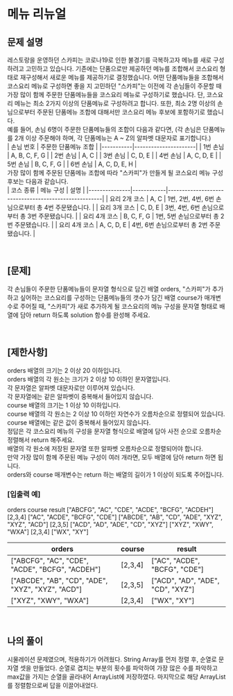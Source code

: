 # 메뉴 리뉴얼

## 문제 설명
레스토랑을 운영하던 스카피는 코로나19로 인한 불경기를 극복하고자 메뉴를 새로 구성하려고 고민하고 있습니다.
기존에는 단품으로만 제공하던 메뉴를 조합해서 코스요리 형태로 재구성해서 새로운 메뉴를 제공하기로 결정했습니다. 어떤 단품메뉴들을 조합해서 코스요리 메뉴로 구성하면 좋을 지 고민하던 "스카피"는 이전에 각 손님들이 주문할 때 가장 많이 함께 주문한 단품메뉴들을 코스요리 메뉴로 구성하기로 했습니다.
단, 코스요리 메뉴는 최소 2가지 이상의 단품메뉴로 구성하려고 합니다. 또한, 최소 2명 이상의 손님으로부터 주문된 단품메뉴 조합에 대해서만 코스요리 메뉴 후보에 포함하기로 했습니다.
<br>
예를 들어, 손님 6명이 주문한 단품메뉴들의 조합이 다음과 같다면,
(각 손님은 단품메뉴를 2개 이상 주문해야 하며, 각 단품메뉴는 A ~ Z의 알파벳 대문자로 표기합니다.)
<br>
| 손님 번호 | 주문한 단품메뉴 조합 |
|-----------|----------------------|
| 1번 손님  | A, B, C, F, G        |
| 2번 손님  | A, C                 |
| 3번 손님  | C, D, E              |
| 4번 손님  | A, C, D, E           |
| 5번 손님  | B, C, F, G           |
| 6번 손님  | A, C, D, E, H        |
<br>
가장 많이 함께 주문된 단품메뉴 조합에 따라 "스카피"가 만들게 될 코스요리 메뉴 구성 후보는 다음과 같습니다.
<br>
| 코스 종류     | 메뉴 구성  | 설명                                                 |
|---------------|------------|------------------------------------------------------|
| 요리 2개 코스 | A, C       | 1번, 2번, 4번, 6번 손님으로부터 총 4번 주문됐습니다. |
| 요리 3개 코스 | C, D, E    | 3번, 4번, 6번 손님으로부터 총 3번 주문됐습니다.      |
| 요리 4개 코스 | B, C, F, G | 1번, 5번 손님으로부터 총 2번 주문됐습니다.           |
| 요리 4개 코스 | A, C, D, E | 4번, 6번 손님으로부터 총 2번 주문됐습니다.           |

<br>

## [문제]
각 손님들이 주문한 단품메뉴들이 문자열 형식으로 담긴 배열 orders, "스카피"가 추가하고 싶어하는 코스요리를 구성하는 단품메뉴들의 갯수가 담긴 배열 course가 매개변수로 주어질 때, "스카피"가 새로 추가하게 될 코스요리의 메뉴 구성을 문자열 형태로 배열에 담아 return 하도록 solution 함수를 완성해 주세요.

<br>

## [제한사항]
orders 배열의 크기는 2 이상 20 이하입니다. <br>
orders 배열의 각 원소는 크기가 2 이상 10 이하인 문자열입니다.<br>
각 문자열은 알파벳 대문자로만 이루어져 있습니다.<br>
각 문자열에는 같은 알파벳이 중복해서 들어있지 않습니다.<br>
course 배열의 크기는 1 이상 10 이하입니다.<br>
course 배열의 각 원소는 2 이상 10 이하인 자연수가 오름차순으로 정렬되어 있습니다.<br>
course 배열에는 같은 값이 중복해서 들어있지 않습니다. <br>
정답은 각 코스요리 메뉴의 구성을 문자열 형식으로 배열에 담아 사전 순으로 오름차순 정렬해서 return 해주세요. <br>
배열의 각 원소에 저장된 문자열 또한 알파벳 오름차순으로 정렬되어야 합니다.<br>
만약 가장 많이 함께 주문된 메뉴 구성이 여러 개라면, 모두 배열에 담아 return 하면 됩니다. <br>
orders와 course 매개변수는 return 하는 배열의 길이가 1 이상이 되도록 주어집니다.<br>

### [입출력 예]
orders	course	result
["ABCFG", "AC", "CDE", "ACDE", "BCFG", "ACDEH"]	[2,3,4]	["AC", "ACDE", "BCFG", "CDE"]
["ABCDE", "AB", "CD", "ADE", "XYZ", "XYZ", "ACD"]	[2,3,5]	["ACD", "AD", "ADE", "CD", "XYZ"]
["XYZ", "XWY", "WXA"]	[2,3,4]	["WX", "XY"]

| orders                                            | course  | result                            |
|---------------------------------------------------|---------|-----------------------------------|
| ["ABCFG", "AC", "CDE", "ACDE", "BCFG", "ACDEH"]   | [2,3,4] | ["AC", "ACDE", "BCFG", "CDE"]     |
| ["ABCDE", "AB", "CD", "ADE", "XYZ", "XYZ", "ACD"] | [2,3,5] | ["ACD", "AD", "ADE", "CD", "XYZ"] |
| ["XYZ", "XWY", "WXA"]                             | [2,3,4] | ["WX", "XY"]                      |

<br>

## 나의 풀이
시물레이션 문제였으며, 적용하기가 어려웠다. String Array를 먼저 정렬 후, 순열로 문자열 셋을 만들었다. 순열로 겹치는 부분의 횟수를 파악하여 가장 많은 수를 파악하고 max값을 가지는 순열을 골라내어 ArrayList에 저장하였다. 마지막으로 해당 ArrayList를 정렬함으로써 답을 이끌어내었다. 